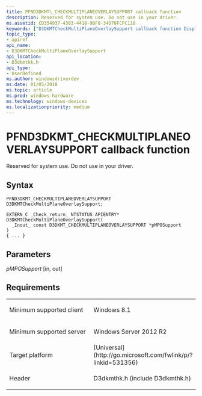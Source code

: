 ```yaml
---
title: PFND3DKMT\_CHECKMULTIPLANEOVERLAYSUPPORT callback function
description: Reserved for system use. Do not use in your driver.
ms.assetid: CD354937-4383-4418-9BF8-34D78FCFC118
keywords: ["D3DKMTCheckMultiPlaneOverlaySupport callback function Display Devices", "PFND3DKMT_CHECKMULTIPLANEOVERLAYSUPPORT"]
topic_type:
- apiref
api_name:
- D3DKMTCheckMultiPlaneOverlaySupport
api_location:
- D3dkmthk.h
api_type:
- UserDefined
ms.author: windowsdriverdev
ms.date: 01/05/2018
ms.topic: article
ms.prod: windows-hardware
ms.technology: windows-devices
ms.localizationpriority: medium
---
```


# PFND3DKMT\_CHECKMULTIPLANEOVERLAYSUPPORT callback function


Reserved for system use. Do not use in your driver.

Syntax
------

```ManagedCPlusPlus
PFND3DKMT_CHECKMULTIPLANEOVERLAYSUPPORT D3DKMTCheckMultiPlaneOverlaySupport;

EXTERN_C _Check_return_ NTSTATUS APIENTRY* D3DKMTCheckMultiPlaneOverlaySupport(
  _Inout_ const D3DKMT_CHECKMULTIPLANEOVERLAYSUPPORT *pMPOSupport
)
{ ... }
```

Parameters
----------

*pMPOSupport* \[in, out\]

Requirements
------------

<table>
<colgroup>
<col width="50%" />
<col width="50%" />
</colgroup>
<tbody>
<tr class="odd">
<td align="left"><p>Minimum supported client</p></td>
<td align="left"><p>Windows 8.1</p></td>
</tr>
<tr class="even">
<td align="left"><p>Minimum supported server</p></td>
<td align="left"><p>Windows Server 2012 R2</p></td>
</tr>
<tr class="odd">
<td align="left"><p>Target platform</p></td>
<td align="left">[Universal](http://go.microsoft.com/fwlink/p/?linkid=531356)</td>
</tr>
<tr class="even">
<td align="left"><p>Header</p></td>
<td align="left">D3dkmthk.h (include D3dkmthk.h)</td>
</tr>
</tbody>
</table>

 

 





